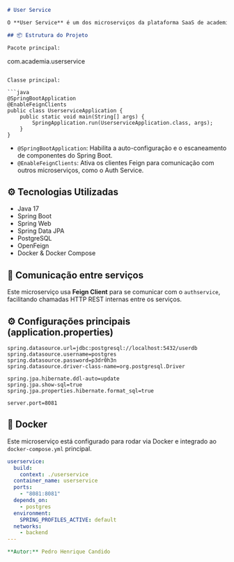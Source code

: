 
```md
# User Service

O **User Service** é um dos microserviços da plataforma SaaS de academia. Ele é responsável por gerenciar os dados dos usuários e se comunicar com o **Auth Service** para registro e autenticação.

## 📦 Estrutura do Projeto

Pacote principal:
```
com.academia.userservice
```

Classe principal:

```java
@SpringBootApplication
@EnableFeignClients
public class UserserviceApplication {
    public static void main(String[] args) {
        SpringApplication.run(UserserviceApplication.class, args);
    }
}
```

- `@SpringBootApplication`: Habilita a auto-configuração e o escaneamento de componentes do Spring Boot.
- `@EnableFeignClients`: Ativa os clientes Feign para comunicação com outros microserviços, como o Auth Service.

## ⚙️ Tecnologias Utilizadas

- Java 17
- Spring Boot
- Spring Web
- Spring Data JPA
- PostgreSQL
- OpenFeign
- Docker & Docker Compose

## 🔌 Comunicação entre serviços

Este microserviço usa **Feign Client** para se comunicar com o `authservice`, facilitando chamadas HTTP REST internas entre os serviços.

## ⚙️ Configurações principais (application.properties)

```properties
spring.datasource.url=jdbc:postgresql://localhost:5432/userdb
spring.datasource.username=postgres
spring.datasource.password=p3dr0h3n
spring.datasource.driver-class-name=org.postgresql.Driver

spring.jpa.hibernate.ddl-auto=update
spring.jpa.show-sql=true
spring.jpa.properties.hibernate.format_sql=true

server.port=8081
```

## 🐳 Docker

Este microserviço está configurado para rodar via Docker e integrado ao `docker-compose.yml` principal.

```yaml
userservice:
  build:
    context: ./userservice
  container_name: userservice
  ports:
    - "8081:8081"
  depends_on:
    - postgres
  environment:
    SPRING_PROFILES_ACTIVE: default
  networks:
    - backend
---

**Autor:** Pedro Henrique Candido
``` 